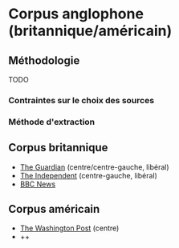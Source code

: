 # Corpus anglophone (britannique/américain)

## Méthodologie
TODO
### Contraintes sur le choix des sources
### Méthode d'extraction
## Corpus britannique
  - [The Guardian](www.guardian.co.uk) (centre/centre-gauche, libéral)
  - [The Independent](www.independent.co.uk/topic/gilets-jaunes) (centre-gauche, libéral)
  - [BBC News](www.bbc.co.uk/search?q=Yellow+vests)

## Corpus américain
  - [The Washington Post](www.washingtonpost.com/newssearch/?query=gilets%20jaunes&sort=Date&datefilter=12%20Months]) (centre)
  - ++
